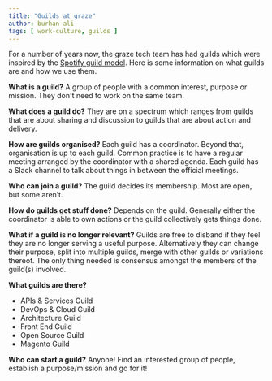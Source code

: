 ```yaml
---
title: "Guilds at graze"
author: burhan-ali
tags: [ work-culture, guilds ]
---
```


For a number of years now, the graze tech team has had guilds which were inspired by the [Spotify guild model](https://labs.spotify.com/2014/03/27/spotify-engineering-culture-part-1/ "Spotify engineering culture (part 1)"). Here is some information on what guilds are and how we use them.

__What is a guild?__ A group of people with a common interest, purpose or mission. They don't need to work on the same team.

__What does a guild do?__ They are on a spectrum which ranges from guilds that are about sharing and discussion to guilds that are about action and delivery.

__How are guilds organised?__ Each guild has a coordinator. Beyond that, organisation is up to each guild. Common practice is to have a regular meeting arranged by the coordinator with a shared agenda. Each guild has a Slack channel to talk about things in between the official meetings.

__Who can join a guild?__ The guild decides its membership. Most are open, but some aren’t.

__How do guilds get stuff done?__ Depends on the guild. Generally either the coordinator is able to own actions or the guild collectively gets things done.

__What if a guild is no longer relevant?__ Guilds are free to disband if they feel they are no longer serving a useful purpose. Alternatively they can change their purpose, split into multiple guilds, merge with other guilds or variations thereof. The only thing needed is consensus amongst the members of the guild(s) involved.

__What guilds are there?__
- APIs & Services Guild
- DevOps & Cloud Guild
- Architecture Guild
- Front End Guild
- Open Source Guild
- Magento Guild

__Who can start a guild?__ Anyone! Find an interested group of people, establish a purpose/mission and go for it!
